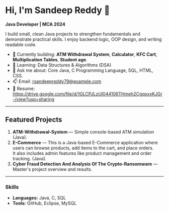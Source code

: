 # Hi, I'm Sandeep Reddy 👋

**Java Developer | MCA 2024**

I build small, clean Java projects to strengthen fundamentals and demonstrate practical skills.
I enjoy backend logic, OOP design, and writing readable code.

- 🔭 Currently building: **ATM Withdrawal System**, **Calculator**, **KFC Cart**, **Multiplication Tables**, **Student age**.
- 🌱 Learning: Data Structures & Algorithms (DSA)
- 💬 Ask me about: Core Java, C Programming Language, SQL, HTML, CSS.
- 📫 Email: rsandeepreddy79@example.com
- 🔗 Resume: https://drive.google.com/file/d/1GLCPJLzUI044106THmeh2CgqsxxKJGr-/view?usp=sharing

---

## Featured Projects
1. **ATM-Withdrawal-System** — Simple console-based ATM simulation (Java).  
2. **E-Commerce** — This is a Java-based E-Commerce application where users can browse products, add items to the cart, and place orders.  
It also includes admin features like product management and order tracking.
 (Java).  
3. **Cyber Fraud Detection And Analysis Of The Crypto-Ransomware** — Master's project overview and results.

---

### Skills
- **Languages:** Java, C, SQL
- **Tools:** GitHub, Eclipse, MySQL


